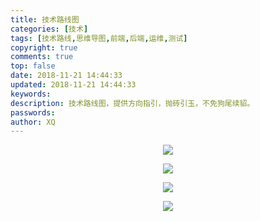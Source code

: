 ```yaml
---
title: 技术路线图
categories: [技术]
tags: [技术路线,思维导图,前端,后端,运维,测试]
copyright: true
comments: true
top: false
date: 2018-11-21 14:44:33
updated: 2018-11-21 14:44:33
keywords: 
description: 技术路线图，提供方向指引，抛砖引玉，不免狗尾续貂。
passwords:
author: XQ 
---
```


<center>

![](https://pictures-1257961856.cos.ap-shanghai.myqcloud.com/images/developer-roadmap-chinese/intro.png)

![](https://pictures-1257961856.cos.ap-shanghai.myqcloud.com/images/developer-roadmap-chinese/frontend.png)

![](https://pictures-1257961856.cos.ap-shanghai.myqcloud.com/images/developer-roadmap-chinese/backend.png)

![](https://pictures-1257961856.cos.ap-shanghai.myqcloud.com/images/developer-roadmap-chinese/devops.png)

